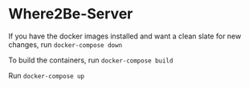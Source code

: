 # Where2Be-Server

If you have the docker images installed and want a clean slate for new changes, run `docker-compose down`

To build the containers, run `docker-compose build`

Run `docker-compose up`

